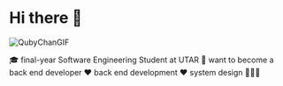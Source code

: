 # Hi there 👋

![QubyChanGIF](https://user-images.githubusercontent.com/65067887/215137484-707563bf-ce00-4fe4-bf70-0cef24776d40.gif)

🎓 final-year Software Engineering Student at UTAR 
👔 want to become a back end developer
❤️ back end development
❤️ system design
📍👩‍💻
